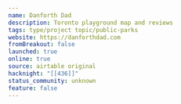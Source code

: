 ```yaml
---
name: Danforth Dad
description: Toronto playground map and reviews
tags: type/project topic/public-parks
website: https://danforthdad.com
fromBreakout: false
launched: true
online: true
source: airtable original
hacknight: "[[436]]"
status_community: unknown
feature: false
---
```

